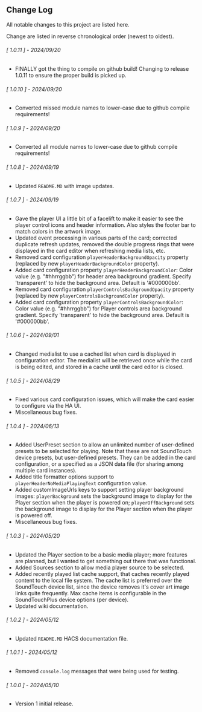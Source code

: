 ## Change Log

All notable changes to this project are listed here.  

Change are listed in reverse chronological order (newest to oldest).  

<span class="changelog">

###### [ 1.0.11 ] - 2024/09/20

  * FINALLY got the thing to compile on github build!  Changing to release 1.0.11 to ensure the proper build is picked up.

###### [ 1.0.10 ] - 2024/09/20

  * Converted missed module names to lower-case due to github compile requirements!

###### [ 1.0.9 ] - 2024/09/20

  * Converted all module names to lower-case due to github compile requirements!

###### [ 1.0.8 ] - 2024/09/19

  * Updated `README.MD` with image updates.

###### [ 1.0.7 ] - 2024/09/19

  * Gave the player UI a little bit of a facelift to make it easier to see the player control icons and header information.  Also styles the footer bar to match colors in the artwork image.
  * Updated event processing in various parts of the card; corrected duplicate refresh updates, removed the double progress rings that were displayed in the card editor when refreshing media lists, etc.
  * Removed card configuration `playerHeaderBackgroundOpacity` property (replaced by new `playerHeaderBackgroundColor` property).
  * Added card configuration property `playerHeaderBackgroundColor`: Color value (e.g. "#hhrrggbb") for header area background gradient.  Specify 'transparent' to hide the background area.  Default is '#000000bb'.
  * Removed card configuration `playerControlsBackgroundOpacity` property (replaced by new `playerControlsBackgroundColor` property).
  * Added card configuration property `playerControlsBackgroundColor`: Color value (e.g. "#hhrrggbb") for Player controls area background gradient.  Specify 'transparent' to hide the background area.  Default is '#000000bb'.

###### [ 1.0.6 ] - 2024/09/01

  * Changed medialist to use a cached list when card is displayed in configuration editor.  The medialist will be retrieved once while the card is being edited, and stored in a cache until the card editor is closed.

###### [ 1.0.5 ] - 2024/08/29

  * Fixed various card configuration issues, which will make the card easier to configure via the HA UI.
  * Miscellaneous bug fixes.

###### [ 1.0.4 ] - 2024/06/13

  * Added UserPreset section to allow an unlimited number of user-defined presets to be selected for playing.  Note that these are not SoundTouch device presets, but user-defined presets.  They can be added in the card configuration, or a specified as a JSON data file (for sharing among multiple card instances).
  * Added title formatter options support to `playerHeaderNoMediaPlayingText` configuration value.
  * Added customImageUrls keys to support setting player background images: `playerBackground` sets the background image to display for the Player section when the player is powered on; `playerOffBackground` sets the background image to display for the Player section when the player is powered off.
  * Miscellaneous bug fixes.

###### [ 1.0.3 ] - 2024/05/20

  * Updated the Player section to be a basic media player; more features are planned, but I wanted to get something out there that was functional.
  * Added Sources section to allow media player source to be selected.
  * Added recently played list cache support, that caches recently played content to the local file system.  The cache list is preferred over the SoundTouch device list, since the device removes it's cover art image links quite frequently.  Max cache items is configurable in the SoundTouchPlus device options (per device).
  * Updated wiki documentation.

###### [ 1.0.2 ] - 2024/05/12

  * Updated `README.MD` HACS documentation file.

###### [ 1.0.1 ] - 2024/05/12

  * Removed `console.log` messages that were being used for testing.

###### [ 1.0.0 ] - 2024/05/10

  * Version 1 initial release.

</span>
